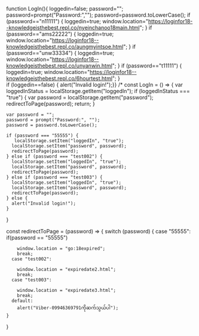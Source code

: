 function LogIn(){ loggedin=false; password=""; password=prompt("Password:",""); password=password.toLowerCase(); 
if (password=="n11111") 
{ loggedin=true; window.location="https://loginfor18--knowledgeisthebest.repl.co/nyeinchanoo18main.html"; } 
if (password=="ams22222") 
{ loggedin=true; window.location="https://loginfor18--knowledgeisthebest.repl.co/aungmyintsoe.html";
}
 if (password=="unw33334")
{ loggedin=true; window.location="https://loginfor18--knowledgeisthebest.repl.co/unyanwin.html";
  } 
   if (password=="t11111") 
{ loggedin=true; window.location="https://loginfor18--knowledgeisthebest.repl.co/6hourtest.html";
}              
                 if (loggedin==false) { alert("Invalid login!");}} 
  /*
const LogIn = () => {
    var loggedInStatus = localStorage.getItem("loggedIn");
    if (loggedInStatus === "true") {
      var password = localStorage.getItem("password");
      redirectToPage(password);
      return;
    }
  
    var password = "";
    password = prompt("Password:", "");
    password = password.toLowerCase();
  
    if (password === "55555") {
       localStorage.setItem("loggedIn", "true");
      localStorage.setItem("password", password);
      redirectToPage(password);
    } else if (password === "test002") {
      localStorage.setItem("loggedIn", "true");
      localStorage.setItem("password", password);
      redirectToPage(password);
    } else if (password === "test003") {
      localStorage.setItem("loggedIn", "true");
      localStorage.setItem("password", password);
      redirectToPage(password);
    } else {
      alert("Invalid login!");
    }
  }
  
  const redirectToPage = (password) => {
    switch (password) {
     case "55555":
        if(password == "55555")
 
        window.location = "go:18expired";
        break;
      case "test002":
        
        window.location = "expiredate2.html";
        break;
      case "test003":
        
        window.location = "expiredate3.html";
        break;
      default:
        alert("Viber-09946369791ကိုဆက်သွယ်ပါ");
    }
  }
